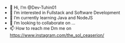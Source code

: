 - 👋 Hi, I’m @Dev-Tuhin01
- 👀 I’m interested in Fullstack and Software Development
- 🌱 I’m currently learning Java and NodeJS
- 💞️ I’m looking to collaborate on ...
- 📫 How to reach me Dm me on https://www.instagram.com/the_sol_ceaserion/

<!---
Dev-Tuhin01/Dev-Tuhin01 is a ✨ special ✨ repository because its `README.md` (this file) appears on your GitHub profile.
You can click the Preview link to take a look at your changes.
--->
